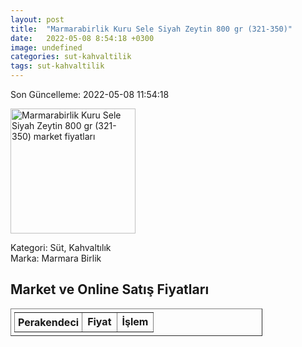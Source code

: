 ```yaml
---
layout: post
title:  "Marmarabirlik Kuru Sele Siyah Zeytin 800 gr (321-350)"
date:   2022-05-08 8:54:18 +0300
image: undefined
categories: sut-kahvaltilik
tags: sut-kahvaltilik
---
```


Son Güncelleme: 2022-05-08 11:54:18

<img src="undefined" width="200" alt="Marmarabirlik Kuru Sele Siyah Zeytin 800 gr (321-350) market fiyatları" />

Kategori: Süt, Kahvaltılık
<br />
Marka: Marmara Birlik

<h2>Market ve Online Satış Fiyatları</h2>

<table border="1" style="padding: 5px;width:80%;">
  <tr>
    <td style="padding: 5px;"><strong>Perakendeci</strong></td>
    <td><strong>Fiyat</strong></td>
    <td><strong>İşlem</strong></td>
  </tr>
  
</table>
